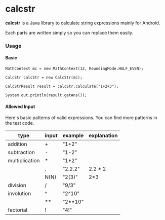 # calcstr


**calcstr** is a Java library to calculate string expressions mainly for Android. 

Each parts are written simply so you can replace them easily.


### Usage

#### Basic

```
MathContext mc = new MathContext(12, RoundingMode.HALF_EVEN);

CalcStr calcStr = new CalcStr(mc);
  
CalcStrResult result = calcStr.calculate("1+2+3");
  
System.out.println(result.getAns());
```

#### Allowed Input

Here's basic patterns of valid expressions.
You can find more patterns in the test code.

|type           |input   |example    |explanation  |
|---------------|--------|-----------|-------------|
|addition       |\+      |"1+2"      |             |
|subtraction    |\-      |"1-2"      |             |
|multiplication |\*      |"1*2"      |             |
|               |\.      |"2.2.2"    |2.2 * 2      |
|               |N(N)    |"2(3)"     |2\*3         |
|division       |/       |"9/3"      |             |
|involution     |\^      |"2^10"     |             |
|               |\*\*    |"2\*\*10"  |             |
|factorial      |!       |"4!"       |             |





